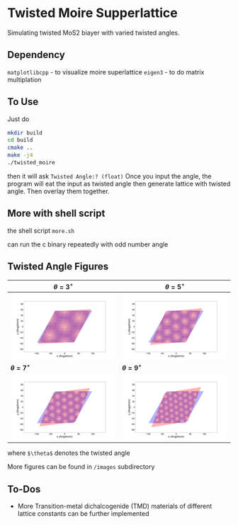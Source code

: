 # Twisted Moire Supperlattice 


Simulating twisted MoS2 biayer with varied twisted angles. 

## Dependency

`matplotlibcpp` - to visualize moire superlattice 
`eigen3` - to do matrix multiplation

## To Use

Just do 
```bash
mkdir build
cd build
cmake ..
make -j4
./twisted_moire
```
then it will ask
`Twisted Angle:? (float)`
Once you input the angle, the program will eat the input as twisted angle then generate lattice with twisted angle. Then overlay them together.

## More with shell script

the shell script `more.sh`

can run the c binary repeatedly with odd number angle 



## Twisted Angle Figures


| **$\theta=3^\circ$** | **$\theta=5^\circ$** |
|---------------------|---------------------|
| ![Figure 1](images/moire_3.0.png) | ![Figure 2](images/moire_5.0.png) |
| **$\theta=7^\circ$** | **$\theta=9^\circ$** |
| ![Figure 3](images/moire_7.0.png) | ![Figure 4](images/moire_9.0.png) |

where `$\theta$` denotes the twisted angle

More figures can be found in `/images` subdirectory


## To-Dos

- More Transition-metal dichalcogenide (TMD) materials of different lattice constants can be further implemented

